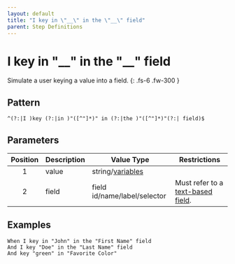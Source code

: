 ```yaml
---
layout: default
title: "I key in \"__\" in the \"__\" field"
parent: Step Definitions
---
```


# I key in "\_\_" in the "\_\_" field

Simulate a user keying a value into a field.
{: .fs-6 .fw-300 }

## Pattern

```
^(?:|I )key (?:|in )"([^"]*)" in (?:|the )"([^"]*)"(?:| field)$
```

## Parameters

| Position | Description | Value Type                            | Restrictions                                                                             |
| :------: | ----------- | ------------------------------------- | ---------------------------------------------------------------------------------------- |
|    1     | value       | string/[variables](../variables.html) |                                                                                          |
|    2     | field       | field id/name/label/selector          | Must refer to a [text-based field]({{site.baseurl}}/field_types.html#text-based-fields). |

## Examples

```gherkin
When I key in "John" in the "First Name" field
And I key "Doe" in the "Last Name" field
And key "green" in "Favorite Color"
```